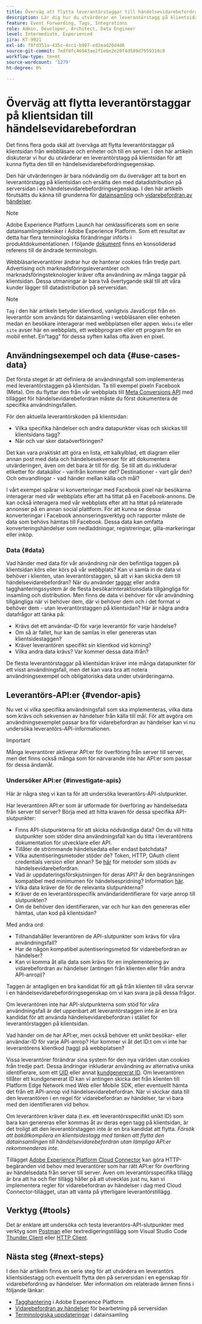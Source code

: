 ```yaml
---
title: Överväg att flytta leverantörstaggar till händelsevidarebefordran
description: Lär dig hur du utvärderar en leverantörstagg på klientsidan för datadistribution på serversidan.
feature: Event Forwarding, Tags, Integrations
role: Admin, Developer, Architect, Data Engineer
level: Intermediate, Experienced
jira: KT-9921
exl-id: f8fd351a-435c-4cc1-b987-ed2ead20d4d6
source-git-commit: 7edf8fc46943ae2f1e6e2e20f4d589d7959310c8
workflow-type: tm+mt
source-wordcount: '1279'
ht-degree: 0%

---
```


# Överväg att flytta leverantörstaggar på klientsidan till händelsevidarebefordran

Det finns flera goda skäl att överväga att flytta leverantörstaggar på klientsidan från webbläsare och enheter och till en server. I den här artikeln diskuterar vi hur du utvärderar en leverantörstagg på klientsidan för att kunna flytta den till en händelsevidarebefordringsegenskap.

Den här utvärderingen är bara nödvändig om du överväger att ta bort en leverantörstagg på klientsidan och ersätta den med datadistribution på serversidan i en händelsevidarebefordringsegenskap. I den här artikeln förutsätts du känna till grunderna för [datainsamling](https://experienceleague.adobe.com/docs/data-collection.html) och [vidarebefordran av händelser](https://experienceleague.adobe.com/docs/experience-platform/tags/event-forwarding/overview.html).

>[!NOTE]
>
>Adobe Experience Platform Launch har omklassificerats som en serie datainsamlingstekniker i Adobe Experience Platform. Som ett resultat av detta har flera terminologiska förändringar införts i produktdokumentationen. I följande [dokument](https://experienceleague.adobe.com/docs/experience-platform/tags/term-updates.html) finns en konsoliderad referens till de ändrade terminologin.

Webbläsarleverantörer ändrar hur de hanterar cookies från tredje part. Advertising och marknadsföringsleverantörer och marknadsföringsteknologier kräver ofta användning av många taggar på klientsidan. Dessa utmaningar är bara två övertygande skäl till att våra kunder lägger till datadistribution på serversidan.

>[!NOTE]
>
>`Tag` i den här artikeln betyder klientkod, vanligtvis JavaScript från en leverantör som används för datainsamling i webbläsaren eller enheten medan en besökare interagerar med webbplatsen eller appen. `Website` eller `site` avser här en webbplats, ett webbprogram eller ett program för en mobil enhet. En&quot;tagg&quot; för dessa syften kallas ofta även en pixel.

## Användningsexempel och data {#use-cases-data}

Det första steget är att definiera de användningsfall som implementeras med leverantörstaggen på klientsidan. Ta till exempel pixeln Facebook (Meta). Om du flyttar den från vår webbplats till [Meta Conversions API](https://exchange.adobe.com/apps/ec/109168/meta-conversions-api) med tillägget för händelsevidarebefordran måste du först dokumentera de specifika användningsfallen.

För den aktuella leverantörskoden på klientsidan:

- Vilka specifika händelser och andra datapunkter visas och skickas till klientsidans tagg?
- När och var sker dataöverföringen?

Det kan vara praktiskt att göra en lista, ett kalkylblad, ett diagram eller annan post med data och händelsesekvenser för att dokumentera utvärderingen, även om det bara är till för dig. Se till att du inkluderar etiketter för datakällor - varifrån kommer det? Destinationer - vart går den? Och omvandlingar - vad händer mellan källa och mål?

I vårt exempel spårar vi konverteringar med Facebook pixel när besökarna interagerar med vår webbplats efter att ha tittat på en Facebook-annons. De kan också interagera med vår webbplats efter att ha tittat på relaterade annonser på en annan social plattform. För att kunna se dessa konverteringar i Facebook annonseringsverktyg och rapporter måste de data som behövs hämtas till Facebook. Dessa data kan omfatta konverteringshändelser som nedladdningar, registreringar, gilla-markeringar eller inköp.

### Data {#data}

Vad händer med data för vår användning när den befintliga taggen på klientsidan körs eller körs på vår webbplats? Kan vi samla in de data vi behöver i klienten, utan leverantörstaggen, så att vi kan skicka dem till händelsevidarebefordran? När du använder [taggar](https://experienceleague.adobe.com/docs/experience-platform/tags/home.html?lang=sv) eller andra tagghanteringssystem är de flesta besökarinteraktionsdata tillgängliga för insamling och distribution. Men finns de data vi behöver för vår användning tillgängliga när vi behöver dem, där vi behöver dem och i det format vi behöver dem - utan leverantörstaggen på klientsidan? Här är några andra datafrågor att tänka på:

- Krävs det ett användar-ID för varje leverantör för varje händelse?
- Om så är fallet, hur kan de samlas in eller genereras utan klientsidestaggen?
- Kräver leverantören specifikt sin klientkod vid körning?
- Vilka andra data krävs? Var kommer dessa data ifrån?

De flesta leverantörstaggar på klientsidan kräver inte många datapunkter för ett visst användningsfall, men det kan vara bra att notera användningsexempel och obligatoriska data under utvärderingarna.

## Leverantörs-API:er {#vendor-apis}

Nu vet vi vilka specifika användningsfall som ska implementeras, vilka data som krävs och sekvensen av händelser från källa till mål. För att avgöra om användningsexemplet passar bra för vidarebefordran av händelser kan vi nu undersöka leverantörs-API-informationen.

>[!IMPORTANT]
>
>Många leverantörer aktiverar API:er för överföring från server till server, men det finns också många som för närvarande inte har API:er som passar för dessa ändamål.

### Undersöker API:er {#investigate-apis}

Här är några steg vi kan ta för att undersöka leverantörs-API-slutpunkter.

Har leverantören API:er som är utformade för överföring av händelsedata från server till server? Börja med att hitta kraven för dessa specifika API-slutpunkter:

- Finns API-slutpunkterna för att skicka nödvändiga data? Om du vill hitta slutpunkter som stöder dina användningsfall kan du titta i leverantörens dokumentation för utvecklare eller API.
- Tillåter de strömmande händelsedata eller endast batchdata?
- Vilka autentiseringsmetoder stöder de? Token, HTTP, OAuth client credentials version eller annan? Se [här](https://experienceleague.adobe.com/docs/experience-platform/tags/event-forwarding/secrets.html) för metoder som stöds av händelsevidarebefordran.
- Vad är uppdateringsförskjutningen för deras API? Är den begränsningen kompatibel med minimumen för händelsespridning? Information [här](https://experienceleague.adobe.com/docs/experience-platform/tags/event-forwarding/secrets.html#:~:text=you%20can%20configure%20the%20Refresh%20Offset%20value%20for%20the%20secret).
- Vilka data kräver de för de relevanta slutpunkterna?
- Kräver de en leverantörsspecifik användaridentifierare för varje anrop till slutpunkten?
- Om de behöver den identifieraren, var och hur kan den genereras eller hämtas, utan kod på klientsidan?

Med andra ord:

- Tillhandahåller leverantören de API-slutpunkter som krävs för våra användningsfall?
- Har de någon kompatibel autentiseringsmetod för vidarebefordran av händelser?
- Kan vi komma åt alla data som krävs för en implementering av vidarebefordran av händelser (antingen från klienten eller från andra API-anrop)?

Taggen är antagligen en bra kandidat för att gå från klienten till våra servrar i en händelsevidarebefordringsegenskap om vi kan svara ja på dessa frågor.

Om leverantören inte har API-slutpunkterna som stöd för våra användningsfall är det uppenbart att leverantörstaggen inte är en bra kandidat för att använda händelsevidarebefordran i stället för leverantörstaggen på klientsidan.

Vad händer om de har API:er, men också behöver ett unikt besökar- eller användar-ID för varje API-anrop? Hur kommer vi åt det ID:t om vi inte har leverantörens klientkod (tagg) på webbplatsen?

Vissa leverantörer förändrar sina system för den nya världen utan cookies från tredje part. Dessa ändringar inkluderar användning av alternativa unika identifierare, som ett [UID](https://developer.mozilla.org/en-US/docs/Glossary/UUID) eller annat [kundgenererat ID](https://experienceleague.adobe.com/docs/experience-platform/edge/identity/first-party-device-ids.html). Om leverantören tillåter ett kundgenererat ID kan vi antingen skicka det från klienten till Platform Edge Network med Web eller Mobile SDK, eller eventuellt hämta det från ett API-anrop vid händelsevidarebefordran. När vi skickar data till den leverantören i en regel för vidarebefordran av händelser, tar vi bara med den identifieraren vid behov.

Om leverantören kräver data (t.ex. ett leverantörsspecifikt unikt ID) som bara kan genereras eller kommas åt av deras egen tagg på klientsidan, är det troligt att den leverantörstaggen inte är en bra kandidat att flytta. _Försök att bakåtkompilera en klientsidestagg med tanken att flytta den datainsamlingen till händelsevidarebefordran utan lämpliga API:er rekommenderas inte._

Tillägget [Adobe Experience Platform Cloud Connector](https://experienceleague.adobe.com/docs/experience-platform/tags/extensions/adobe/cloud-connector/overview.html) kan göra HTTP-begäranden vid behov med leverantörer som har rätt API:er för överföring av händelsedata från server till server. Även om leverantörsspecifika tillägg är bra att ha och fler tillägg håller på att utvecklas just nu, kan vi implementera regler för vidarebefordran av händelser i dag med Cloud Connector-tillägget, utan att vänta på ytterligare leverantörstillägg.

## Verktyg {#tools}

Det är enklare att undersöka och testa leverantörs-API-slutpunkter med verktyg som [Postman](https://www.postman.com/) eller textredigeringstillägg som Visual Studio Code [Thunder Client](https://marketplace.visualstudio.com/items?itemName=rangav.vscode-thunder-client) eller [HTTP Client](https://marketplace.visualstudio.com/items?itemName=mkloubert.vscode-http-client).

## Nästa steg {#next-steps}

I den här artikeln finns en serie steg för att utvärdera en leverantörs klientsidestagg och eventuellt flytta den på serversidan i en egenskap för vidarebefordring av händelser. Mer information om relaterade ämnen finns i följande länkar:

- [Tagghantering](https://experienceleague.adobe.com/docs/experience-platform/tags/home.html?lang=sv) i Adobe Experience Platform
- [Vidarebefordran av händelser](https://experienceleague.adobe.com/docs/experience-platform/tags/event-forwarding/overview.html) för bearbetning på serversidan
- [Terminologiska uppdateringar](https://experienceleague.adobe.com/docs/experience-platform/tags/term-updates.html) i datainsamling
